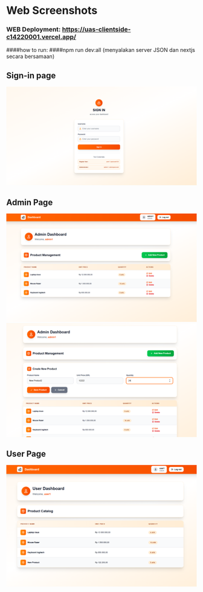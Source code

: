 # Web Screenshots
### WEB Deployment: https://uas-clientside-c14220001.vercel.app/
####how to run:
####npm run dev:all (menyalakan server JSON dan nextjs secara bersamaan)

## Sign-in page
![alt text](public/Screenshots/signin_page.png)

## Admin Page
![alt text](public/Screenshots/admin_dashboard.png)
![alt text](public/Screenshots/admin_dashboard_crud.png)

## User Page
![alt text](public/Screenshots/user_dashboard.png)
